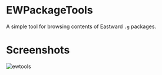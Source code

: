 # EWPackageTools
A simple tool for browsing contents of Eastward `.g` packages.

# Screenshots
![ewtools](https://user-images.githubusercontent.com/90976311/143503141-a6ccfcb1-15f5-4c96-9fba-020e4113c424.png)
